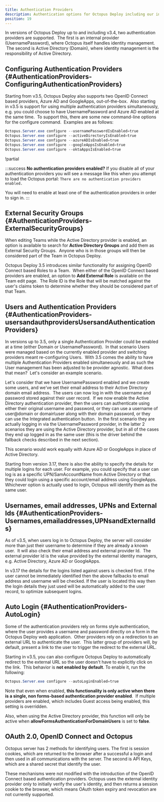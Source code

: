 ```yaml
---
title: Authentication Providers
description: Authentication options for Octopus Deploy including our internal provider, Active Directory, Azure AD, and GoogleApps.
position: 19
---
```


In versions of Octopus Deploy up to and including v3.4, two authentication providers are supported.  The first is an internal provider (UsernamePassword), where Octopus itself handles identity management.  The second is Active Directory (Domain), where identity management is the responsibility of Active Directory.

## Configuring Authentication Providers {#AuthenticationProviders-ConfiguringAuthenticationProviders}

Starting from v3.5, Octopus Deploy also supports two OpenID Connect based providers, Azure AD and GoogleApps, out-of-the-box.  Also starting in v3.5 is support for using multiple authentication providers simultaneously, e.g. you could choose to have UsernamePassword and Azure AD enabled at the same time.  To support this, there are some new command-line options for the configure command.  Examples are as follows:

```powershell
Octopus.Server.exe configure --usernamePasswordIsEnabled=true
Octopus.Server.exe configure --activeDirectoryIsEnabled=true
Octopus.Server.exe configure --azureADIsEnabled=true
Octopus.Server.exe configure --googleAppsIsEnabled=true
Octopus.Server.exe configure --oktaAppsIsEnabled=true
```

!partial <webauthenticationmode>

:::success
**No authentication providers enabled?**
If you disable all of your authentication providers you will see a message like this when you attempt to load the Octopus portal: `There are no authentication providers enabled.`

You will need to enable at least one of the authentication providers in order to sign in.
:::

## External Security Groups {#AuthenticationProviders-ExternalSecurityGroups}

When editing Teams while the Active Directory provider is enabled, an option is available to search for **Active Directory Groups** and add them as External Security Groups.  Anyone who is in those groups will then be considered part of the Team in Octopus Deploy.

Octopus Deploy 3.5 introduces similar functionality for assigning OpenID Connect based Roles to a Team.  When either of the OpenID Connect based providers are enabled, an option to **Add External Role** is available on the Team edit page.  The Role ID is the Role that will be matched against the user's claims token to determine whether they should be considered part of that Team.

## Users and Authentication Providers {#AuthenticationProviders-usersandauthprovidersUsersandAuthenticationProviders}

In versions up to 3.5, only a single Authentication Provider could be enabled at a time (either Domain or UsernamePassword).  In that scenario Users were managed based on the currently enabled provider and switching providers meant re-configuring Users.  With 3.5 comes the ability to have multiple Authentication Providers enabled simultaneously and as such the User management has been adjusted to be provider agnostic.  What does that mean?  Let's consider an example scenario.

Let's consider that we have UsernamePassword enabled and we create some users, and we've set their email address to their Active Directory domain email address.  The users can now log in with the username and password stored against their user record.  If we now enable the Active Directory authentication provider, then the users can authenticate using either their original username and password, or they can use a username of user@domain or domain\user along with their domain password, or they can use the Integrated authentication button.  In the first scenario they are actually logging in via the UsernamePassword provider, in the latter 2 scenarios they are using the Active Directory provider, but in all of the cases they end up logged in as the same user (this is the driver behind the fallback checks described in the next section).

This scenario would work equally with Azure AD or GoogleApps in place of Active Directory.

Starting from version 3.17, there is also the ability to specify the details for multiple logins for each user. For example, you could specify that a user can log is as a specific UPN/SamAccountName from Active Directory or that they could login using a specific account/email address using GoogleApps. Whichever option is actually used to login, Octopus will identify them as the same user.

## Usernames, email addresses, UPNs and External Ids {#AuthenticationProviders-Usernames,emailaddresses,UPNsandExternalIds}

As of v3.5, when users log in to Octopus Deploy, the server will consider more than just their username to determine if they are already a known user.  It will also check their email address and external provider Id.  The external provider Id is the value provided by the external identity managers, e.g. Active Directory, Azure AD or GoogleApps.

In v3.17 the details for the logins listed against users is checked first. If the user cannot be immediately identified then the above fallbacks to email address and username will be checked. If the user is located this way then the login details they just used will be automatically added to the user record, to optimize subsequent logins.

## Auto Login {#AuthenticationProviders-AutoLogin}

Some of the authentication providers rely on forms style authentication, where the user provides a username and password directly on a form in the Octopus Deploy web application.  Other providers rely on a redirection to an external URL to authenticate the user.  This latter group of providers will, by default, present a link to the user to trigger the redirect to the external URL.

Starting in v3.5, you can also configure Octopus Deploy to automatically redirect to the external URL so the user doesn't have to explicitly click on the link.  This behavior is **not enabled by default**. To enable it, run the following:

```powershell
Octopus.Server.exe configure --autoLoginEnabled=true

```

Note that even when enabled, **this functionality is only active when there is a single, non forms-based authentication provider enabled**.  If multiple providers are enabled, which includes Guest access being enabled, this setting is overridden.

Also, when using the Active Directory provider, this function will only be active when **allowFormsAuthenticationForDomainUsers** is set to **false**.

## OAuth 2.0, OpenID Connect and Octopus

Octopus server has 2 methods for identifying users. The first is session cookies, which are returned to the browser after a successful a login and then used in all communications with the server.  The second is API Keys, which are a shared secret that identify the user.

These mechanisms were not modified with the introduction of the OpenID Connect based authentication providers. Octopus uses the external identity provider only to initially verify the user's identity, and then returns a session cookie to the browser, which means OAuth token expiry and revocation are not currently supported.
